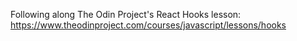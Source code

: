 Following along The Odin Project's React Hooks lesson: https://www.theodinproject.com/courses/javascript/lessons/hooks